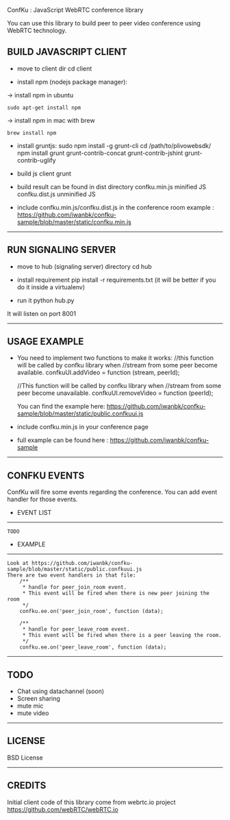 ConfKu : JavaScript WebRTC conference library

You can use this library to build peer to peer video conference using WebRTC technology.

BUILD JAVASCRIPT CLIENT
----------------------
* move to client dir
    cd client

* install npm (nodejs package manager):

-> install npm in ubuntu
    
    sudo apt-get install npm

-> install npm in mac with brew
    
    brew install npm

* install gruntjs:
    sudo npm install -g grunt-cli
    cd /path/to/plivowebsdk/
    npm install grunt grunt-contrib-concat grunt-contrib-jshint grunt-contrib-uglify

* build js client
    grunt

* build result can be found in dist directory
    confku.min.js   minified JS
    confku.dist.js unminified JS

* include confku.min.js/confku.dist.js in the conference room
    example : https://github.com/iwanbk/confku-sample/blob/master/static/confku.min.js


--------------------
RUN SIGNALING SERVER
--------------------
* move to hub (signaling server) directory 
    cd hub

* install requirement
    pip install -r requirements.txt
    (it will be better if you do it inside a virtualenv)

* run it
    python hub.py

It will listen on port 8001


------------
USAGE EXAMPLE
------------
* You need to implement two functions to make it works:
    //this function will be called by confku library when
    //stream from some peer become available.
    confkuUI.addVideo = function (stream, peerId);

    //This function will be called by confku library when 
    //stream from some peer become unavailable.
    confkuUI.removeVideo = function (peerId);
    
    You can find the example here:
    https://github.com/iwanbk/confku-sample/blob/master/static/public.confkuui.js

* include confku.min.js in your conference page

* full example can be found here : https://github.com/iwanbk/confku-sample


-------------
CONFKU EVENTS
-------------
ConfKu will fire some events regarding the conference.
You can add event handler for those events.

* EVENT LIST
-----------
    TODO

* EXAMPLE
----------
    Look at https://github.com/iwanbk/confku-sample/blob/master/static/public.confkuui.js
    There are two event handlers in that file:
        /**
         * handle for peer_join_room event.
         * This event will be fired when there is new peer joining the room
         */
        confku.ee.on('peer_join_room', function (data);

        /**
         * handle for peer_leave_room event.
         * This event will be fired when there is a peer leaving the room.
         */
        confku.ee.on('peer_leave_room', function (data);


----
TODO
----
* Chat using datachannel (soon)
* Screen sharing
* mute mic
* mute video

-------
LICENSE
------
BSD License


-------
CREDITS
------
Initial client code of this library come from webrtc.io project 
https://github.com/webRTC/webRTC.io
